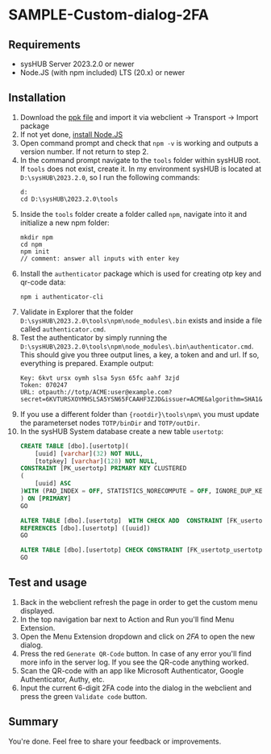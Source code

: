 # SAMPLE-Custom-dialog-2FA

## Requirements
- sysHUB Server 2023.2.0 or newer
- Node.JS (with npm included) LTS (20.x) or newer

## Installation
1. Download the [ppk file](https://github.com/surcoufx83/SAMPLE-Custom-dialog-2FA/raw/main/SAMPLE%20Custom%20dialog%202FA%201.0.ppk) and import it via webclient -> Transport -> Import package
2. If not yet done, [install Node.JS](https://nodejs.org/en/download)
3. Open command prompt and check that `npm -v` is working and outputs a version number. If not return to step 2.
4. In the command prompt navigate to the `tools` folder within sysHUB root. If `tools` does not exist, create it. In my environment sysHUB is located at `D:\sysHUB\2023.2.0`, so I run the following commands:
   ```
   d:
   cd D:\sysHUB\2023.2.0\tools
   ```
5. Inside the `tools` folder create a folder called `npm`, navigate into it and initialize a new npm folder:
   ```
   mkdir npm
   cd npm
   npm init
   // comment: answer all inputs with enter key
   ```
6. Install the `authenticator` package which is used for creating otp key and qr-code data:
   ```
   npm i authenticator-cli
   ```
7. Validate in Explorer that the folder `D:\sysHUB\2023.2.0\tools\npm\node_modules\.bin` exists and inside a file called `authenticator.cmd`.
8. Test the authenticator by simply running the `D:\sysHUB\2023.2.0\tools\npm\node_modules\.bin\authenticator.cmd`. This should give you three output lines, a key, a token and and url. If so, everything is prepared. Example output:
   ```
   Key: 6kvt ursx oymh slsa 5ysn 65fc aahf 3zjd
   Token: 070247
   URL: otpauth://totp/ACME:user@example.com?secret=6KVTURSXOYMHSLSA5YSN65FCAAHF3ZJD&issuer=ACME&algorithm=SHA1&digits=6&period=30
   ```
9.  If you use a different folder than `{rootdir}\tools\npm\` you must update the parameterset nodes `TOTP/binDir` and `TOTP/outDir`.
10. In the sysHUB System database create a new table `usertotp`:
    ```sql
    CREATE TABLE [dbo].[usertotp](
        [uuid] [varchar](32) NOT NULL,
        [totpkey] [varchar](128) NOT NULL,
    CONSTRAINT [PK_usertotp] PRIMARY KEY CLUSTERED 
    (
        [uuid] ASC
    )WITH (PAD_INDEX = OFF, STATISTICS_NORECOMPUTE = OFF, IGNORE_DUP_KEY = OFF, ALLOW_ROW_LOCKS = ON, ALLOW_PAGE_LOCKS = ON, OPTIMIZE_FOR_SEQUENTIAL_KEY = OFF) ON [PRIMARY]
    ) ON [PRIMARY]
    GO

    ALTER TABLE [dbo].[usertotp]  WITH CHECK ADD  CONSTRAINT [FK_usertotp_usertotp] FOREIGN KEY([uuid])
    REFERENCES [dbo].[usertotp] ([uuid])
    GO

    ALTER TABLE [dbo].[usertotp] CHECK CONSTRAINT [FK_usertotp_usertotp]
    GO
    ```

## Test and usage
1. Back in the webclient refresh the page in order to get the custom menu displayed.
2. In the top navigation bar next to Action and Run you'll find Menu Extension.
3. Open the Menu Extension dropdown and click on *2FA* to open the new dialog.
4. Press the red `Generate QR-Code` button. In case of any error you'll find more info in the server log. If you see the QR-code anything worked.
5. Scan the QR-code with an app like Microsoft Authenticator, Google Authenticator, Authy, etc.
6. Input the current 6-digit 2FA code into the dialog in the webclient and press the green `Validate code` button.

## Summary
You're done. Feel free to share your feedback or improvements.
